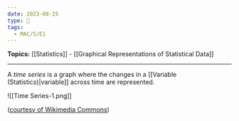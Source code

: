 ```yaml
---
date: 2023-08-25
type: 🧠
tags:
  - MAC/5/E1
---
```


**Topics:** [[Statistics]] - [[Graphical Representations of Statistical Data]]

---

A _time series_ is a graph where the changes in a [[Variable (Statistics)|variable]] across time are represented.

![[Time Series-1.png]]

([courtesy of Wikimedia Commons](https://commons.wikimedia.org/wiki/File:Air_Passenger_numbers_from_1949_to_1961.jpg))
